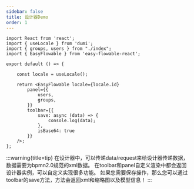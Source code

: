 ```yaml
---
sidebar: false
title: 设计器Demo
order: 1
---
```


```tsx
import React from 'react';
import { useLocale } from 'dumi';
import { groups, users } from "./index";
import { EasyFlowable } from 'easy-flowable-react';

export default () => {

    const locale = useLocale();
    
    return <EasyFlowable locale={locale.id}
        panel={{
            users,
            groups,
        }}
        toolbar={{
            save: async (data) => {
                console.log(data);
            },
            isBase64: true
        }}
    />;
};
```

:::warning{title=tip}
在设计器中，可以传递data/request来给设计器传递数据，数据需要为bpmn2.0规范的xml数据。
在toolbar和panel自定义渲染中都会返回设计器实例，可以自定义实现很多功能。
如果您需要保存操作，那么您可以通过toolbar的save方法，方法会返回xml和缩略图以及模型信息！
:::
